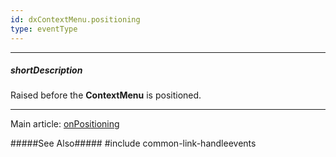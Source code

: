 ```yaml
---
id: dxContextMenu.positioning
type: eventType
---
```

---
##### shortDescription
Raised before the **ContextMenu** is positioned.

---
Main article: [onPositioning](/api-reference/10%20UI%20Components/dxContextMenu/1%20Configuration/onPositioning.md '/Documentation/ApiReference/UI_Components/dxContextMenu/Configuration/#onPositioning')

#####See Also#####
#include common-link-handleevents